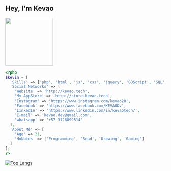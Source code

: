 ## Hey, I'm Kevao

<img src="https://media.giphy.com/media/vFKqnCdLPNOKc/giphy.gif" width="150px" />

```php
<?php
$kevin = [
  'Skills' => ['php', 'html', 'js', 'css', 'jquery', 'GDScript', 'SQL', 'Bootstrap', 'MaterializeCSS', 'Laravel'],
  'Social Networks' => [
    'Website' => 'http://kevao.tech',
    'My AppStore' => 'http://store.kevao.tech',
    'Instagram' => 'https://www.instagram.com/kevao20',
    'Facebook' => 'https://www.facebook.com/KEVAODv',
    'LinkedIn' => 'https://www.linkedin.com/in/kevaotech/',
    'E-mail' => 'kevao.dev@gmail.com',
    'whatsapp' => '+57 3126899514'
  ],
  'About Me' => [
    'Age' => 21,
    'Hobbies' => ['Programming', 'Read', 'Drawing', 'Gaming']
  ]
];
?>
```
[![Top Langs](https://github-readme-stats.vercel.app/api/top-langs/?username=KEVAO18)](https://github.com/anuraghazra/github-readme-stats)
